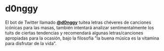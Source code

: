 # d0nggy

El bot de Twitter llamado **[@d0nggy](https://twitter.com/d0nggy)** tuitea letras chéveres de canciones icónicas para las masas, también intentará analizar sentimentalmente los tuits de ciertas tendencias y recomendará algunas letras/canciones apropiadas para la ocasión, bajo la filosofía "la buena música es la vitamina para disfrutar de la vida".
